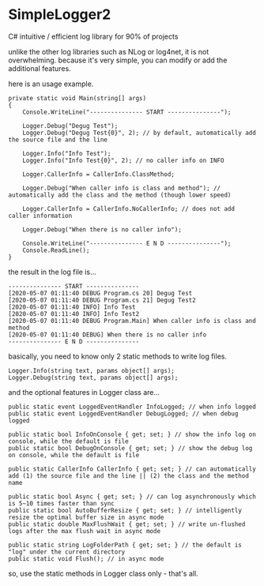 # SimpleLogger2
C# intuitive / efficient log library for 90% of projects


unlike the other log libraries such as NLog or log4net, it is not overwhelming.
because it's very simple, you can modify or add the additional features.



here is an usage example.

    private static void Main(string[] args)
    {
        Console.WriteLine("--------------- START ---------------");

        Logger.Debug("Degug Test");
        Logger.Debug("Degug Test{0}", 2); // by default, automatically add the source file and the line

        Logger.Info("Info Test");
        Logger.Info("Info Test{0}", 2); // no caller info on INFO

        Logger.CallerInfo = CallerInfo.ClassMethod;

        Logger.Debug("When caller info is class and method"); // automatically add the class and the method (though lower speed)

        Logger.CallerInfo = CallerInfo.NoCallerInfo; // does not add caller information

        Logger.Debug("When there is no caller info");

        Console.WriteLine("--------------- E N D ---------------");
        Console.ReadLine();
    }


the result in the log file is...

    --------------- START ---------------
    [2020-05-07 01:11:40 DEBUG Program.cs 20] Degug Test
    [2020-05-07 01:11:40 DEBUG Program.cs 21] Degug Test2
    [2020-05-07 01:11:40 INFO] Info Test
    [2020-05-07 01:11:40 INFO] Info Test2
    [2020-05-07 01:11:40 DEBUG Program.Main] When caller info is class and method
    [2020-05-07 01:11:40 DEBUG] When there is no caller info
    --------------- E N D ---------------



basically, you need to know only 2 static methods to write log files.

    Logger.Info(string text, params object[] args);
    Logger.Debug(string text, params object[] args);



and the optional features in Logger class are...

    public static event LoggedEventHandler InfoLogged; // when info logged
    public static event LoggedEventHandler DebugLogged; // when debug logged

    public static bool InfoOnConsole { get; set; } // show the info log on console, while the default is file
    public static bool DebugOnConsole { get; set; } // show the debug log on console, while the default is file

    public static CallerInfo CallerInfo { get; set; } // can automatically add (1) the source file and the line || (2) the class and the method name

    public static bool Async { get; set; } // can log asynchronously which is 5~10 times faster than sync
    public static bool AutoBufferResize { get; set; } // intelligently resize the optimal buffer size in async mode
    public static double MaxFlushWait { get; set; } // write un-flushed logs after the max flush wait in async mode

    public static string LogFolderPath { get; set; } // the default is "log" under the current directory
    public static void Flush(); // in async mode



so, use the static methods in Logger class only - that's all.
